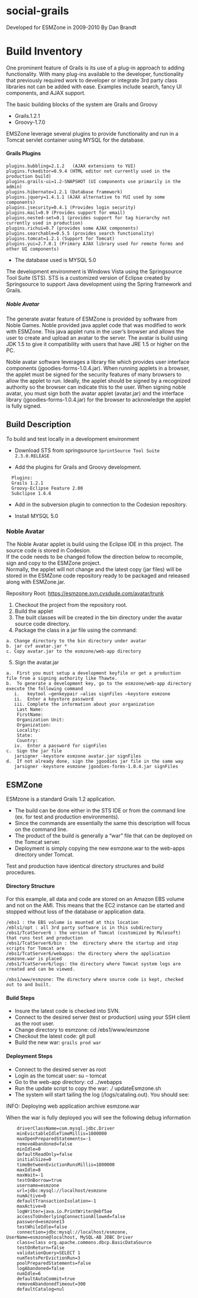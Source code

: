 # social-grails

Developed for ESMZone in 2009-2010
By Dan Brandt

# Build Inventory

One prominent feature of Grails is its use of a plug-in approach to adding functionality. With many plug-ins available to the developer, functionality that previously required work to developer or integrate 3rd party class libraries not can be added with ease. Examples include search, fancy UI components, and AJAX support.

The basic building blocks of the system are Grails and Groovy

* Grails.1.2.1
* Groovy-1.7.0

EMSZone leverage several plugins to provide functionality and run in a Tomcat servlet container using MYSQL for the database.

#### Grails Plugins

    plugins.bubbling=2.1.2   (AJAX extensions to YUI)
    plugins.fckeditor=0.9.4 (HTML editor not currently used in the production build)
    plugins.grails-ui=1.2-SNAPSHOT (UI components use primarily in the admin)
    plugins.hibernate=1.2.1 (Database framework)
    plugins.jquery=1.4.1.1 (AJAX alternative to YUI used by some components)
    plugins.jsecurity=0.4.1 (Provides login security)
    plugins.mail=0.9 (Provides support for email)
    plugins.nested-set=0.1 (provides support for tag hierarchy not currently used in production)
    plugins.richui=0.7 (provides some AJAX components)
    plugins.searchable=0.5.5 (provides search functionality)
    plugins.tomcat=1.2.1 (Support for Tomcat)
    plugins.yui=2.7.0.1 (Primary AJAX library used for remote forms and other UI components)

* The database used is MYSQL  5.0

The development environment is Windows Vista using the Springsource Tool Suite (STS). 
STS is a customized version of Eclipse created by Springsource to support Java development using the Spring framework and Grails.

##### Noble Avatar    
The generate avatar feature of ESMZone is provided by software from Noble Games. 
Noble provided java applet code that was modified to work with ESMZone. 
This java applet runs in the user’s browser and allows the user to create and upload an avatar to the server. 
The avatar is build using JDK 1.5 to give it compatibility with users that have JRE 1.5 or higher on the PC.

Noble avatar software leverages a library file which provides user interface components (jgoodies-forms-1.0.4.jar). 
When running applets in a browser, the applet must be signed for the security features of many browsers to allow the applet to run. 
Ideally, the applet should be signed by a recognized authority so the browser can indicate this to the user. 
When signing noble avatar, you must sign both the avatar applet (avatar.jar) and the interface library (jgoodies-forms-1.0.4.jar) for the browser to acknowledge the applet is fully signed.


## Build Description


To build and test locally in a development environment 
* Download STS from springsource
`SprintSource Tool Suite 2.3.0.RELEASE`

* Add the plugins for Grails and Groovy development.

```
  Plugins:
  Grails 1.2.1
  Groovy-Eclipse Feature 2.00
  Subclipse 1.6.6
 ```

* Add in the subversion plugin to connection to the Codesion repository. 

* Install MYSQL 5.0

### Noble Avatar

The Noble Avatar applet is build using the Eclipse IDE in this project. 
The source code is stored in Codesion.  
If the code needs to be changed follow the direction below to recompile, sign and copy to the ESMZone project.  
Normally, the applet will not change and the latest copy (jar files) will be stored in the ESMZone code repository ready to be packaged and released along with ESMZone.jar.

Repository Root:  https://esmzone.svn.cvsdude.com/avatar/trunk

1.	Checkout the project from the repository root.
2.	Build the applet
3.	The built classes will be created in the bin directory under the avatar source code directory. 
4.	Package the class in a jar file using the command:

```
a. Change directory to the bin directory under avatar
b. jar cvf avatar.jar *
c. Copy avatar.jar to the esmzone/web-app directory
```

5.	Sign the avatar.jar

```
a.	First you must setup a development keyfile or get a production file from a signing authority like Thawte.
b.	To generate a development key, go to the esmzone/web-app directory execute the following command  
   i.	keytool –genkeypair –alias signFiles –keystore esmzone
   ii.	Enter a keystore password
   iii.	Complete the information about your organization
    Last Name: 
    FirstName:
    Organization Unit:
    Organization:
    Locality:
    State: 
    Country:
   iv.	Enter a password for signFiles
c.	Sign the jar file
   jarsigner -keystore esmzone avatar.jar signFiles
d.	If not already done, sign the jgoodies jar file in the same way
   jarsigner -keystore esmzone jgoodies-forms-1.0.4.jar signFiles
```

## ESMZone

ESMzone is a standard Grails 1.2 application. 

* The build can be done either in the STS IDE or from the command line (ex. for test and production environments). 
* Since the commands are essentially the same this description will focus on the command line. 
* The product of the build is generally a “war” file that can be deployed on the Tomcat server. 
* Deployment is simply copying the new esmzone.war to the web-apps directory under Tomcat. 

Test and production have identical directory structures and build procedures.

#### Directory Structure

For this example, all data and code are stored on an Amazon EBS volume and not on the AMI. 
This means that the EC2 instance can be started and stopped without loss of the database or application data. 

```
/ebs1 : the EBS volume is mounted at this location
/ebls1/opt : all 3rd party software is in this subdirectory
/ebs1/TcatServer6 : the version of Tomcat (customized by Mulesoft) that runs test and production
/ebs1/TcatServer6/bin : the  directory where the startup and stop scripts for Tomcat are
/ebs1/TcatServer6/webapps: the directory where the application esmzone.war is placed
/ebs1/TcatServer6/logs: the directory where Tomcat system logs are created and can be viewed.

/ebs1/www/esmzone: The directory where source code is kept, checked out to and built.
```

#### Build Steps
* Insure the latest code is checked into SVN.
* Connect to the desired server (test or production) using your SSH client as the root user.
* Change directory to esmzone: cd /ebs1/www/esmzone
* Checkout the latest code: git pull
* Build the new war: `grails prod war`

#### Deployment Steps
* Connect to the desired server as root
* Login as the tomcat user: su – tomcat
* Go to the web-app directory: cd ../webapps
* Run the update script to copy the war: ./ updateEsmzone.sh   
* The system will start tailing the log (/logs/cataling.out). You should see:

INFO: Deploying web application archive esmzone.war 

When the war is fully deployed you will see the following debug information

```
    driverClassName=com.mysql.jdbc.Driver
    minEvictableIdleTimeMillis=1800000
    maxOpenPreparedStatements=-1
    removeAbandoned=false
    minIdle=0
    defaultReadOnly=false
    initialSize=0
    timeBetweenEvictionRunsMillis=1800000
    maxIdle=8
    maxWait=-1
    testOnBorrow=true
    username=esmzone
    url=jdbc:mysql://localhost/esmzone
    numActive=0
    defaultTransactionIsolation=-1
    maxActive=8
    logWriter=java.io.PrintWriter@ebf5ae
    accessToUnderlyingConnectionAllowed=false
    password=esmzone13
    testWhileIdle=false
    connection=jdbc:mysql://localhost/esmzone, UserName=esmzone@localhost, MySQL-AB JDBC Driver
    class=class org.apache.commons.dbcp.BasicDataSource
    testOnReturn=false
    validationQuery=SELECT 1
    numTestsPerEvictionRun=3
    poolPreparedStatements=false
    logAbandoned=false
    numIdle=6
    defaultAutoCommit=true
    removeAbandonedTimeout=300
    defaultCatalog=nul
```